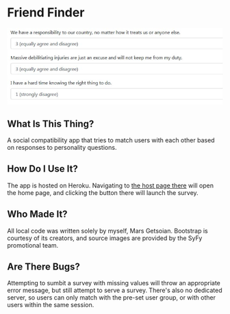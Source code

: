 # Friend Finder

![Running the app](preview.jpg)

## What Is This Thing?
A social compatibility app that tries to match users with each other based on responses to personality questions.

## How Do I Use It?
The app is hosted on Heroku. Navigating to [the host page there](https://sleepy-eyrie-81525.herokuapp.com/) will open the home page, and clicking the button there will launch the survey.

## Who Made It?
All local code was written solely by myself, Mars Getsoian. Bootstrap is courtesy of its creators, and source images are provided by the SyFy promotional team.

## Are There Bugs?
Attempting to sumbit a survey with missing values will throw an appropriate error message, but still attempt to serve a survey. There's also no dedicated server, so users can only match with the pre-set user group, or with other users within the same session.
